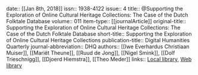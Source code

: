 date:: [[Jan 8th, 2018]]
issn:: 1938-4122
issue:: 4
title:: @Supporting the Exploration of Online Cultural Heritage Collections: The Case of the Dutch Folktale Database
volume:: 011
item-type:: [[journalArticle]]
original-title:: Supporting the Exploration of Online Cultural Heritage Collections: The Case of the Dutch Folktale Database
short-title:: Supporting the Exploration of Online Cultural Heritage Collections
publication-title:: Digital Humanities Quarterly
journal-abbreviation:: DHQ
authors:: [[Iwe Everhardus Christiaan Muiser]], [[Mariët Theune]], [[Ruud de Jong]], [[Nigel Smink]], [[Dolf Trieschnigg]], [[Djoerd Hiemstra]], [[Theo Meder]]
links:: [Local library](zotero://select/groups/2386895/items/FJHQ9CKP), [Web library](https://www.zotero.org/groups/2386895/items/FJHQ9CKP)
